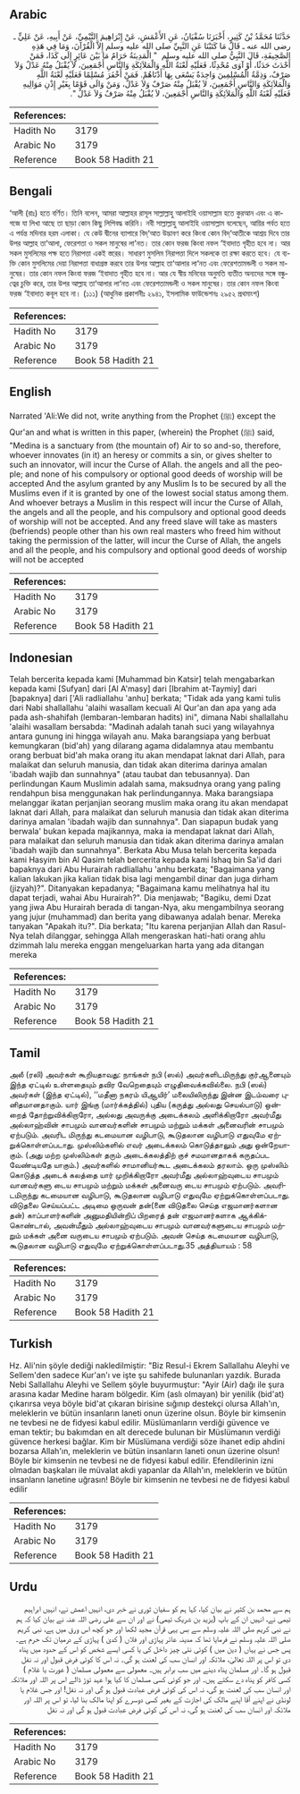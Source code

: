 ## Arabic


<div dir="rtl" lang="ar" style={{fontSize:'larger',backgroundColor:'#f8f9fa',padding:20}}>
حَدَّثَنَا مُحَمَّدُ بْنُ كَثِيرٍ، أَخْبَرَنَا سُفْيَانُ، عَنِ الأَعْمَشِ، عَنْ إِبْرَاهِيمَ التَّيْمِيِّ، عَنْ أَبِيهِ، عَنْ عَلِيٍّ ـ رضى الله عنه ـ قَالَ مَا كَتَبْنَا عَنِ النَّبِيِّ صلى الله عليه وسلم إِلاَّ الْقُرْآنَ، وَمَا فِي هَذِهِ الصَّحِيفَةِ، قَالَ النَّبِيُّ صلى الله عليه وسلم ‏ "‏ الْمَدِينَةُ حَرَامٌ مَا بَيْنَ عَائِرٍ إِلَى كَذَا، فَمَنْ أَحْدَثَ حَدَثًا، أَوْ آوَى مُحْدِثًا، فَعَلَيْهِ لَعْنَةُ اللَّهِ وَالْمَلاَئِكَةِ وَالنَّاسِ أَجْمَعِينَ، لاَ يُقْبَلُ مِنْهُ عَدْلٌ وَلاَ صَرْفٌ، وَذِمَّةُ الْمُسْلِمِينَ وَاحِدَةٌ يَسْعَى بِهَا أَدْنَاهُمْ‏.‏ فَمَنْ أَخْفَرَ مُسْلِمًا فَعَلَيْهِ لَعْنَةُ اللَّهِ وَالْمَلاَئِكَةِ وَالنَّاسِ أَجْمَعِينَ، لاَ يُقْبَلُ مِنْهُ صَرْفٌ وَلاَ عَدْلٌ، وَمَنْ وَالَى قَوْمًا بِغَيْرِ إِذْنِ مَوَالِيهِ فَعَلَيْهِ لَعْنَةُ اللَّهِ وَالْمَلاَئِكَةِ وَالنَّاسِ أَجْمَعِينَ، لاَ يُقْبَلُ مِنْهُ صَرْفٌ وَلاَ عَدْلٌ ‏"‏‏.‏
</div>
<div style={{backgroundColor:'#f8f9fa',padding:20, marginBottom: 10}}><table> <thead> <tr> <th>References:</th> <th></th> </tr> </thead> <tbody><tr><td>Hadith No</td><td>3179</td></tr><tr><td>Arabic No</td><td>3179</td></tr><tr><td>Reference</td><td>Book 58 Hadith 21</td></tr></tbody></table></div>

## Bengali


<div dir="ltr" lang="bn" style={{fontSize:'larger',backgroundColor:'#f8f9fa',padding:20}}>
‘আলী (রাঃ) হতে বর্ণিত। তিনি বলেন, আমরা আল্লাহর রাসূল সাল্লাল্লাহু আলাইহি ওয়াসাল্লাম হতে কুরআন এবং এ কাগজে যা লিখা আছে তা ছাড়া কোন কিছু লিপিবদ্ধ করিনি। নবী সাল্লাল্লাহু আলাইহি ওয়াসাল্লাম বলেছেন, আয়ির পর্বত হতে এ পর্যন্ত মদিনার হরম এলাকা। যে কেউ দ্বীনের ব্যাপারে বিদ্‘আত উদ্ভাবণ করে কিংবা কোন বিদ্‘আতীকে আশ্রয় দিবে তার উপর আল্লাহ তা‘আলা, ফেরেশতা ও সকল মানুষের লা’নত। তার কোন ফরজ কিংবা নফল ‘ইবাদাত গৃহীত হবে না। আর সকল মুসলিমের পক্ষ হতে নিরাপত্তা একই স্তরের। সাধারণ মুসলিম নিরাপত্তা দিলে সকলকে তা রক্ষা করতে হবে। যে ব্যক্তি কোন মুসলিমের দেয়া নিরাপত্তা বাধাগ্রস্ত করবে তার উপর আল্লাহ তা‘আলার লা‘নত এবং ফেরেশতামন্ডলী ও সকল মানুষের। তার কোন নফল কিংবা ফরজ ‘ইবাদাত গৃহীত হবে না। আর যে স্বীয় মনিবের অনুমতি ব্যতীত অন্যদের সঙ্গে বন্ধুত্বের চুক্তি করে, তার উপর আল্লাহ তা‘আলার লা‘নত এবং ফেরেশতামন্ডলী ও সকল মানুষের। তার কোন নফল কিংবা ফরজ ‘ইবাদাত কবূল হবে না। (১১১) (আধুনিক প্রকাশনীঃ ২৯৪১, ইসলামিক ফাউন্ডেশনঃ ২৯৫২ প্রথমাংশ)
</div>
<div style={{backgroundColor:'#f8f9fa',padding:20, marginBottom: 10}}><table> <thead> <tr> <th>References:</th> <th></th> </tr> </thead> <tbody><tr><td>Hadith No</td><td>3179</td></tr><tr><td>Arabic No</td><td>3179</td></tr><tr><td>Reference</td><td>Book 58 Hadith 21</td></tr></tbody></table></div>

## English


<div dir="ltr" lang="en" style={{fontSize:'larger',backgroundColor:'#f8f9fa',padding:20}}>
Narrated 'Ali:We did not, write anything from the Prophet (ﷺ) except the Qur'an and what is written in this paper, (wherein) the Prophet (ﷺ) said, "Medina is a sanctuary from (the mountain of) Air to so and-so, therefore, whoever innovates (in it) an heresy or commits a sin, or gives shelter to such an innovator, will incur the Curse of Allah. the angels and all the people; and none of his compulsory or optional good deeds of worship will be accepted And the asylum granted by any Muslim Is to be secured by all the Muslims even if it is granted by one of the lowest social status among them. And whoever betrays a Muslim in this respect will incur the Curse of Allah, the angels and all the people, and his compulsory and optional good deeds of worship will not be accepted. And any freed slave will take as masters (befriends) people other than his own real masters who freed him without taking the permission of the latter, will incur the Curse of Allah, the angels and all the people, and his compulsory and optional good deeds of worship will not be accepted
</div>
<div style={{backgroundColor:'#f8f9fa',padding:20, marginBottom: 10}}><table> <thead> <tr> <th>References:</th> <th></th> </tr> </thead> <tbody><tr><td>Hadith No</td><td>3179</td></tr><tr><td>Arabic No</td><td>3179</td></tr><tr><td>Reference</td><td>Book 58 Hadith 21</td></tr></tbody></table></div>

## Indonesian


<div dir="ltr" lang="id" style={{fontSize:'larger',backgroundColor:'#f8f9fa',padding:20}}>
Telah bercerita kepada kami [Muhammad bin Katsir] telah mengabarkan kepada kami [Sufyan] dari [Al A'masy] dari [Ibrahim at-Taymiy] dari [bapaknya] dari ['Ali radliallahu 'anhu] berkata; "Tidak ada yang kami tulis dari Nabi shallallahu 'alaihi wasallam kecuali Al Qur'an dan apa yang ada pada ash-shahifah (lembaran-lembaran hadits) ini", dimana Nabi shallallahu 'alaihi wasallam bersabda: "Madinah adalah tanah suci yang wilayahnya antara gunung ini hingga wilayah anu. Maka barangsiapa yang berbuat kemungkaran (bid'ah) yang dilarang agama didalamnya atau membantu orang berbuat bid'ah maka orang itu akan mendapat laknat dari Allah, para malaikat dan seluruh manusia, dan tidak akan diterima darinya amalan 'ibadah wajib dan sunnahnya" (atau taubat dan tebusannya). Dan perlindungan Kaum Muslimin adalah sama, maksudnya orang yang paling rendahpun bisa menggunakan hak perlindungannya. Maka barangsiapa melanggar ikatan perjanjian seorang muslim maka orang itu akan mendapat laknat dari Allah, para malaikat dan seluruh manusia dan tidak akan diterima darinya amalan 'ibadah wajib dan sunnahnya". Dan siapapun budak yang berwala' bukan kepada majikannya, maka ia mendapat laknat dari Allah, para malaikat dan seluruh manusia dan tidak akan diterima darinya amalan 'ibadah wajib dan sunnahnya". Berkata Abu Musa telah bercerita kepada kami Hasyim bin Al Qasim telah bercerita kepada kami Ishaq bin Sa'id dari bapaknya dari Abu Hurairah radliallahu 'anhu berkata; "Bagaimana yang kalian lakukan jika kalian tidak bisa lagi mengambil dinar dan juga dirham (jizyah)?". Ditanyakan kepadanya; "Bagaimana kamu melihatnya hal itu dapat terjadi, wahai Abu Hurairah?". Dia menjawab; "Bagiku, demi Dzat yang jiwa Abu Hurairah berada di tangan-Nya, aku mengambilnya seorang yang jujur (muhammad) dan berita yang dibawanya adalah benar. Mereka tanyakan "Apakah itu?". Dia berkata; "Itu karena perjanjian Allah dan Rasul-Nya telah dilanggar, sehingga Allah mengeraskan hati-hati orang ahlu dzimmah lalu mereka enggan mengeluarkan harta yang ada ditangan mereka
</div>
<div style={{backgroundColor:'#f8f9fa',padding:20, marginBottom: 10}}><table> <thead> <tr> <th>References:</th> <th></th> </tr> </thead> <tbody><tr><td>Hadith No</td><td>3179</td></tr><tr><td>Arabic No</td><td>3179</td></tr><tr><td>Reference</td><td>Book 58 Hadith 21</td></tr></tbody></table></div>

## Tamil


<div dir="ltr" lang="ta" style={{fontSize:'larger',backgroundColor:'#f8f9fa',padding:20}}>
அலீ (ரலி) அவர்கள் கூறியதாவது: நாங்கள் நபி (ஸல்) அவர்களிடமிருந்து குர்ஆனையும் இந்த ஏட்டில் உள்ளதையும் தவிர வேறெதையும் எழுதிவைக்கவில்லை. நபி (ஸல்) அவர்கள் (இந்த ஏட்டில்), ‘‘மதீனா நகரம் யிஆயிர்’ மலையிலிருந்து இன்ன இடம்வரை புனிதமானதாகும். யார் இங்கு (மார்க்கத்தில்) புதிய (கருத்து அல்லது செயல்பாடு) ஒன்றைத் தோற்றுவிக்கிறாரோ, அல்லது அவருக்கு அடைக்கலம் அளிக்கிறாரோ அவர்மீது அல்லாஹ்வின் சாபமும் வானவர்களின் சாபமும் மற்றும் மக்கள் அனைவரின் சாபமும் ஏற்படும். அவரிட மிருந்து கடமையான வழிபாடு, கூடுதலான வழிபாடு எதுவுமே ஏற்றுக்கொள்ளப்படாது. முஸ்லிம்களில் எவர் அடைக்கலம் கொடுத்தாலும் அது ஒன்றேயாகும். (அது மற்ற முஸ்லிம்கள் தரும் அடைக்கலத்திற் குச் சமமானதாகக் கருதப்பட வேண்டியதே யாகும்.) அவர்களில் சாமானியர்கூட அடைக்கலம் தரலாம். ஒரு முஸ்லிம் கொடுத்த அடைக் கலத்தை யார் முறிக்கிறாரோ அவர்மீது அல்லாஹ்வுடைய சாபமும் வானவர்களு டைய சாபமும் மற்றும் மக்கள் அனைவரு டைய சாபமும் ஏற்படும். அவரிடமிருந்து கடமையான வழிபாடு, கூடுதலான வழிபாடு எதுவுமே ஏற்றுக்கொள்ளப்படாது. விடுதலை செய்யப்பட்ட அடிமை ஒருவன் தன்(னை விடுதலை செய்த எஜமானர்களான தன்) காப்பாளர்களின் அனுமதியின்றிப் பிறரைத் தன் எஜமானர்களாக ஆக்கிக்கொண்டால், அவன்மீதும் அல்லாஹ்வுடைய சாபமும் வானவர்களுடைய சாபமும் மற்றும் மக்கள் அனை வருடைய சாபமும் ஏற்படும். அவன் செய்த கடமையான வழிபாடு, கூடுதலான வழிபாடு எதுவுமே ஏற்றுக்கொள்ளப்படாது.35 அத்தியாயம் : 58
</div>
<div style={{backgroundColor:'#f8f9fa',padding:20, marginBottom: 10}}><table> <thead> <tr> <th>References:</th> <th></th> </tr> </thead> <tbody><tr><td>Hadith No</td><td>3179</td></tr><tr><td>Arabic No</td><td>3179</td></tr><tr><td>Reference</td><td>Book 58 Hadith 21</td></tr></tbody></table></div>

## Turkish


<div dir="ltr" lang="tr" style={{fontSize:'larger',backgroundColor:'#f8f9fa',padding:20}}>
Hz. Ali'nin şöyle dediği nakledilmiştir: "Biz Resul-i Ekrem Sallallahu Aleyhi ve Sellem'den sadece Kur'an'ı ve işte şu sahifede bulunanları yazdık. Burada Nebi Sallallahu Aleyhi ve Sellem şöyle buyurmuştur: "Ayir (Air) dağı ile şura arasına kadar Medine haram bölgedir. Kim (aslı olmayan) bir yenilik (bid'at) çıkarırsa veya böyle bid'at çıkaran birisine sığınıp destekçi olursa Allah'ın, meleklerin ve bütün insanların laneti onun üzerine olsun. Böyle bir kimsenin ne tevbesi ne de fidyesi kabul edilir. Müslümanların verdiği güvence ve eman tektir; bu bakımdan en alt derecede bulunan bir Müslümanın verdiği güvence herkesi bağlar. Kim bir Müslümana verdiği söze ihanet edip ahdini bozarsa Allah'ın, meleklerin ve bütün insanların laneti onun üzerine olsun! Böyle bir kimsenin ne tevbesi ne de fidyesi kabul edilir. Efendilerinin izni olmadan başkaları ile müvalat akdi yapanlar da Allah'ın, meleklerin ve bütün insanların lanetine uğrasın! Böyle bir kimsenin ne tevbesi ne de fidyesi kabul edilir
</div>
<div style={{backgroundColor:'#f8f9fa',padding:20, marginBottom: 10}}><table> <thead> <tr> <th>References:</th> <th></th> </tr> </thead> <tbody><tr><td>Hadith No</td><td>3179</td></tr><tr><td>Arabic No</td><td>3179</td></tr><tr><td>Reference</td><td>Book 58 Hadith 21</td></tr></tbody></table></div>

## Urdu


<div dir="rtl" lang="ur" style={{fontSize:'larger',backgroundColor:'#f8f9fa',padding:20}}>
ہم سے محمد بن کثیر نے بیان کیا، کہا ہم کو سفیان ثوری نے خبر دی، انہیں اعمش نے، انہیں ابراہیم تیمی نے، انہیں ان کے باپ (یزید بن شریک تیمی) نے اور ان سے علی رضی اللہ عنہ نے بیان کیا کہ ہم نے نبی کریم صلی اللہ علیہ وسلم سے بس یہی قرآن مجید لکھا اور جو کچھ اس ورق میں ہے، نبی کریم صلی اللہ علیہ وسلم نے فرمایا تھا کہ مدینہ عائر پہاڑی اور فلاں ( کدیٰ ) پہاڑی کے درمیان تک حرم ہے۔ پس جس نے یہاں ( دین میں ) کوئی نئی چیز داخل کی یا کسی ایسے شخص کو اس کے حدود میں پناہ دی تو اس پر اللہ تعالیٰ، ملائکہ اور انسان سب کی لعنت ہو گی۔ نہ اس کا کوئی فرض قبول اور نہ نفل قبول ہو گا۔ اور مسلمان پناہ دینے میں سب برابر ہیں۔ معمولی سے معمولی مسلمان ( عورت یا غلام ) کسی کافر کو پناہ دے سکتے ہیں۔ اور جو کوئی کسی مسلمان کا کیا ہوا عہد توڑ ڈالے اس پر اللہ اور ملائکہ اور انسان سب کی لعنت ہو گی، نہ اس کی کوئی فرض عبادت قبول ہو گی اور نہ نفل! اور جس غلام یا لونڈی نے اپنے آقا اپنے مالک کی اجازت کے بغیر کسی دوسرے کو اپنا مالک بنا لیا، تو اس پر اللہ اور ملائکہ اور انسان سب کی لعنت ہو گی، نہ اس کی کوئی فرض عبادت قبول ہو گی اور نہ نفل
</div>
<div style={{backgroundColor:'#f8f9fa',padding:20, marginBottom: 10}}><table> <thead> <tr> <th>References:</th> <th></th> </tr> </thead> <tbody><tr><td>Hadith No</td><td>3179</td></tr><tr><td>Arabic No</td><td>3179</td></tr><tr><td>Reference</td><td>Book 58 Hadith 21</td></tr></tbody></table></div>